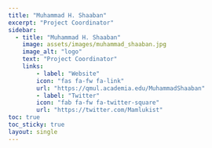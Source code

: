 ```yaml
---
title: "Muhammad H. Shaaban"
excerpt: "Project Coordinator"
sidebar:
  - title: "Muhammad H. Shaaban"
    image: assets/images/muhammad_shaaban.jpg
    image_alt: "logo"
    text: "Project Coordinator"
    links:
        - label: "Website"
        icon: "fas fa-fw fa-link"
        url: "https://qmul.academia.edu/MuhammadShaaban"
        - label: "Twitter"
        icon: "fab fa-fw fa-twitter-square"
        url: "https://twitter.com/Mamlukist"
toc: true
toc_sticky: true
layout: single
---
```

